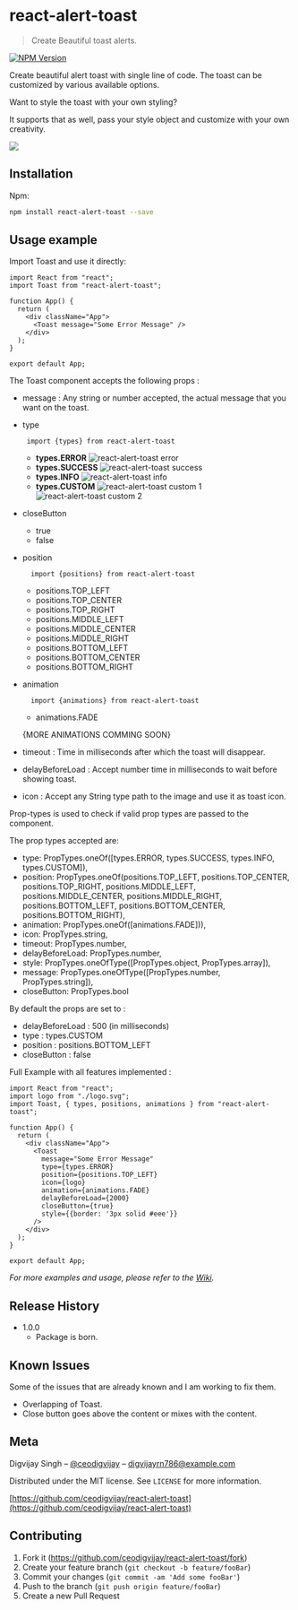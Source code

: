 # react-alert-toast

> Create Beautiful toast alerts.

[![NPM Version][npm-image]][npm-url]

Create beautiful alert toast with single line of code. The toast can be customized by various available options.

Want to style the toast with your own styling?

It supports that as well, pass your style object and customize with your own creativity.

![](https://user-images.githubusercontent.com/35258289/71170189-a48bb900-2280-11ea-8725-2268b4f026c0.png)

## Installation

Npm:

```sh
npm install react-alert-toast --save
```

## Usage example

Import Toast and use it directly:

```
import React from "react";
import Toast from "react-alert-toast";

function App() {
  return (
    <div className="App">
      <Toast message="Some Error Message" />
    </div>
  );
}

export default App;

```

The Toast component accepts the following props :

- message : Any string or number accepted, the actual message that you want on the toast.

- type

  ```
   import {types} from react-alert-toast
  ```

  - <strong>types.ERROR</strong>
    ![react-alert-toast error](https://user-images.githubusercontent.com/35258289/71170192-a5244f80-2280-11ea-9586-00032c2241ea.png)
  - <strong>types.SUCCESS</strong>
    ![react-alert-toast success](https://user-images.githubusercontent.com/35258289/71170195-a5bce600-2280-11ea-87d3-f2064582d5a9.png)
  - <strong>types.INFO</strong>
    ![react-alert-toast info](https://user-images.githubusercontent.com/35258289/71170194-a5bce600-2280-11ea-946b-9bdfb5bf82e0.png)
  - <strong>types.CUSTOM</strong>
    ![react-alert-toast custom 1](https://user-images.githubusercontent.com/35258289/71170190-a48bb900-2280-11ea-9868-1b61b25f514e.png)
    ![react-alert-toast custom 2](https://user-images.githubusercontent.com/35258289/71170191-a5244f80-2280-11ea-8708-f790ddeb6ab9.png)

- closeButton

  - true
  - false

- position

  ```
    import {positions} from react-alert-toast
  ```

  - positions.TOP_LEFT
  - positions.TOP_CENTER
  - positions.TOP_RIGHT
  - positions.MIDDLE_LEFT
  - positions.MIDDLE_CENTER
  - positions.MIDDLE_RIGHT
  - positions.BOTTOM_LEFT
  - positions.BOTTOM_CENTER
  - positions.BOTTOM_RIGHT

- animation

  ```
    import {animations} from react-alert-toast
  ```

  - animations.FADE

  {MORE ANIMATIONS COMMING SOON}

- timeout : Time in milliseconds after which the toast will disappear.

- delayBeforeLoad : Accept number time in milliseconds to wait before showing toast.

- icon : Accept any String type path to the image and use it as toast icon.

Prop-types is used to check if valid prop types are passed to the component.

The prop types accepted are:

- type: PropTypes.oneOf([types.ERROR, types.SUCCESS, types.INFO, types.CUSTOM]),
- position: PropTypes.oneOf(positions.TOP_LEFT, positions.TOP_CENTER, positions.TOP_RIGHT, positions.MIDDLE_LEFT, positions.MIDDLE_CENTER, positions.MIDDLE_RIGHT, positions.BOTTOM_LEFT, positions.BOTTOM_CENTER, positions.BOTTOM_RIGHT),
- animation: PropTypes.oneOf([animations.FADE])),
- icon: PropTypes.string,
- timeout: PropTypes.number,
- delayBeforeLoad: PropTypes.number,
- style: PropTypes.oneOfType([PropTypes.object, PropTypes.array]),
- message: PropTypes.oneOfType([PropTypes.number, PropTypes.string]),
- closeButton: PropTypes.bool

By default the props are set to :

- delayBeforeLoad : 500 (in milliseconds)
- type : types.CUSTOM
- position : positions.BOTTOM_LEFT
- closeButton : false

Full Example with all features implemented :

```
import React from "react";
import logo from "./logo.svg";
import Toast, { types, positions, animations } from "react-alert-toast";

function App() {
  return (
    <div className="App">
      <Toast
        message="Some Error Message"
        type={types.ERROR}
        position={positions.TOP_LEFT}
        icon={logo}
        animation={animations.FADE}
        delayBeforeLoad={2000}
        closeButton={true}
        style={{border: '3px solid #eee'}}
      />
    </div>
  );
}

export default App;
```

_For more examples and usage, please refer to the [Wiki][wiki]._

## Release History

- 1.0.0
  - Package is born.

## Known Issues

Some of the issues that are already known and I am working to fix them.

- Overlapping of Toast.
- Close button goes above the content or mixes with the content.

## Meta

Digvijay Singh – [@ceodigvijay](https://twitter.com/ceodigvijay) – digvijayrn786@example.com

Distributed under the MIT license. See `LICENSE` for more information.

[https://github.com/ceodigvijay/react-alert-toast](https://github.com/ceodigvijay/react-alert-toast)

## Contributing

1. Fork it (<https://github.com/ceodigvijay/react-alert-toast/fork>)
2. Create your feature branch (`git checkout -b feature/fooBar`)
3. Commit your changes (`git commit -am 'Add some fooBar'`)
4. Push to the branch (`git push origin feature/fooBar`)
5. Create a new Pull Request

<!-- Markdown link & img dfn's -->

[npm-image]: https://img.shields.io/npm/v/react-alert-toast
[npm-url]: https://npmjs.org/package/react-alert-toast
[wiki]: https://github.com/ceodigvijay/react-alert-toast/wiki
